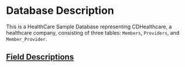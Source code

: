 # Database Description

This is a HealthCare Sample Database representing CDHealthcare, a healthcare company, consisting of three tables: `Members`, `Providers`, and `Member_Provider`.

## [Field Descriptions](https://github.com/ChristineCYin/HealthCare_Sample_Database/blob/main/Table%20Description.md)
